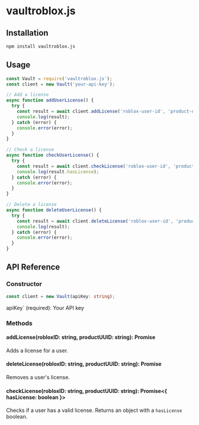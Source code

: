 # vaultroblox.js

## Installation

```bash
npm install vaultroblox.js
```

## Usage

```javascript
const Vault = require('vaultroblox.js');
const client = new Vault('your-api-key');

// Add a license
async function addUserLicense() {
  try {
    const result = await client.addLicense('roblox-user-id', 'product-uuid');
    console.log(result);
  } catch (error) {
    console.error(error);
  }
}

// Check a license
async function checkUserLicense() {
  try {
    const result = await client.checkLicense('roblox-user-id', 'product-uuid');
    console.log(result.hasLicense);
  } catch (error) {
    console.error(error);
  }
}

// Delete a license
async function deleteUserLicense() {
  try {
    const result = await client.deleteLicense('roblox-user-id', 'product-uuid');
    console.log(result);
  } catch (error) {
    console.error(error);
  }
}
```

## API Reference

### Constructor

```typescript
const client = new Vault(apiKey: string);
```
apiKey` (required): Your API key

### Methods

#### addLicense(robloxID: string, productUUID: string): Promise<any>

Adds a license for a user.

#### deleteLicense(robloxID: string, productUUID: string): Promise<any>

Removes a user's license.

#### checkLicense(robloxID: string, productUUID: string): Promise<{ hasLicense: boolean }>

Checks if a user has a valid license. Returns an object with a `hasLicense` boolean.